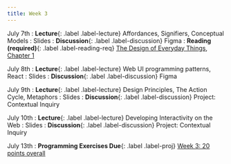 ```yaml
---
title: Week 3
---
```


<!-- prettier-ignore-start -->

July 7th
: **Lecture**{: .label .label-lecture} Affordances, Signifiers, Conceptual Models
  : Slides
: **Discussion**{: .label .label-discussion} Figma
: **Reading (required)**{: .label .label-reading-req} [The Design of Everyday Things, Chapter 1](https://dl.icdst.org/pdfs/files4/4bb8d08a9b309df7d86e62ec4056ceef.pdf)

July 8th
: **Lecture**{: .label .label-lecture} Web UI programming patterns, React
  : Slides
: **Discussion**{: .label .label-discussion} Figma

July 9th
: **Lecture**{: .label .label-lecture} Design Principles, The Action Cycle, Metaphors
  : Slides
: **Discussion**{: .label .label-discussion} Project: Contextual Inquiry

July 10th
: **Lecture**{: .label .label-lecture} Developing Interactivity on the Web
  : Slides
: **Discussion**{: .label .label-discussion} Project: Contextual Inquiry

July 13th
: **Programming Exercises Due**{: .label .label-proj} [Week 3: 20 points overall](https://bcourses.berkeley.edu/courses/1545463/assignments/8924658)

<!-- prettier-ignore-end -->
